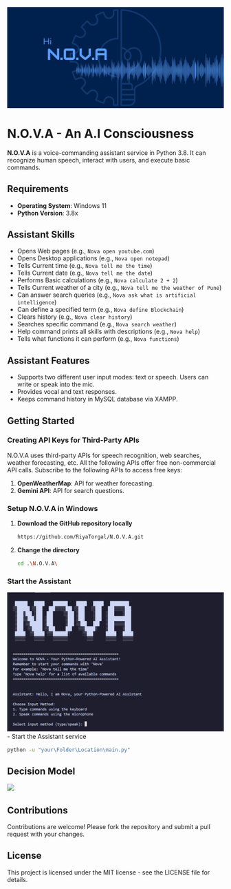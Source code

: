 <div align="center">
  <img src="https://github.com/RiyaTorgal/N.O.V.A/blob/main/img/NOVA.png" />
</div>

# N.O.V.A - An A.I Consciousness

**N.O.V.A** is a voice-commanding assistant service in Python 3.8. It can recognize human speech, interact with users, and execute basic commands.

## Requirements

- **Operating System**: Windows 11  
- **Python Version**: 3.8x

## Assistant Skills

- Opens Web pages (e.g., `Nova open youtube.com`)
- Opens Desktop applications (e.g., `Nova open notepad`)
- Tells Current time (e.g., `Nova tell me the time`)
- Tells Current date (e.g., `Nova tell me the date`)
- Performs Basic calculations (e.g., `Nova calculate 2 + 2`)
- Tells Current weather of a city (e.g., `Nova tell me the weather of Pune`)
- Can answer search queries (e.g., `Nova ask what is artificial intelligence`)
- Can define a specified term (e.g., `Nova define Blockchain`)
- Clears history (e.g., `Nova clear history`)
- Searches specific command (e.g., `Nova search weather`)
- Help command prints all skills with descriptions (e.g., `Nova help`)
- Tells what functions it can perform (e.g., `Nova functions`)

## Assistant Features

- Supports two different user input modes: text or speech. Users can write or speak into the mic.
- Provides vocal and text responses.
- Keeps command history in MySQL database via XAMPP.

## Getting Started

### Creating API Keys for Third-Party APIs

N.O.V.A uses third-party APIs for speech recognition, web searches, weather forecasting, etc. All the following APIs offer free non-commercial API calls. Subscribe to the following APIs to access free keys:

1. **OpenWeatherMap**: API for weather forecasting.
2. **Gemini API**: API for search questions.

### Setup N.O.V.A in Windows

1. **Download the GitHub repository locally**  
   ```bash
   https://github.com/RiyaTorgal/N.O.V.A.git
   ```
2. **Change the directory**  

   ```bash
   cd .\N.O.V.A\
   ```

### Start the Assistant
<div>
  <img src="https://github.com/RiyaTorgal/N.O.V.A/blob/main/img/NOVA_Output.png" width="800" />
</div>
- Start the Assistant service

   ```bash
   python -u "your\Folder\Location\main.py"
```
## Decision Model
<div>
  <img src="https://github.com/RiyaTorgal/N.O.V.A/blob/main/img/decision%20model.png" width="400" />
</div>

## Contributions
Contributions are welcome! Please fork the repository and submit a pull request with your changes.

## License
This project is licensed under the MIT license - see the LICENSE file for details.
